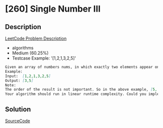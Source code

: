 # [260] Single Number III

## Description

[LeetCode Problem Description](https://leetcode.com/problems/single-number-iii/description/)

* algorithms
* Medium (60.25%)
* Testcase Example:  '[1,2,1,3,2,5]'

```md
Given an array of numbers nums, in which exactly two elements appear only once and all the other elements appear exactly twice. Find the two elements that appear only once.
Example:
Input:  [1,2,1,3,2,5]
Output: [3,5]
Note:
The order of the result is not important. So in the above example, [5, 3] is also correct.
Your algorithm should run in linear runtime complexity. Could you implement it using only constant space complexity?

```

## Solution

[SourceCode](./solution.js)
